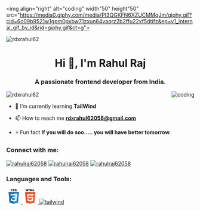 <img align="right" alt="coding" width"50" height"50" src="https://media0.giphy.com/media/PI3QGKFN6XZUCMMqJm/giphy.gif?cid=6c09b9521w1gpm0pxbw71zxun64vaqrz2b2ffu22xf5dtifz&ep=v1_internal_gif_by_id&rid=giphy.gif&ct=g">
<p align="left"> <img src="https://komarev.com/ghpvc/?username=rdxrahul62&label=Profile%20views&color=0e75b6&style=flat" alt="rdxrahul62" /> </p>




<h1 align="center">Hi 👋, I'm Rahul Raj</h1>
<h3 align="center">A passionate frontend developer from India.</h3>
<img align="right" alt="coding" width"50" height"50" src="https://media0.giphy.com/media/PI3QGKFN6XZUCMMqJm/giphy.gif?cid=6c09b9521w1gpm0pxbw71zxun64vaqrz2b2ffu22xf5dtifz&ep=v1_internal_gif_by_id&rid=giphy.gif&ct=g">
<p align="left"> <img src="https://komarev.com/ghpvc/?username=rdxrahul62&label=Profile%20views&color=0e75b6&style=flat" alt="rdxrahul62" /> </p>

- 🌱 I’m currently learning **TailWind**

- 📫 How to reach me **rdxrahul62058@gmail.com**

- ⚡ Fun fact **If you will do soo..... you will have better tomorrow.**

<h3 align="left">Connect with me:</h3>
<p align="left">
<a href="https://twitter.com/rahulraj62058" target="blank"><img align="center" src="https://raw.githubusercontent.com/rahuldkjain/github-profile-readme-generator/master/src/images/icons/Social/twitter.svg" alt="rahulraj62058" height="30" width="40" /></a>
<a href="https://linkedin.com/in/rahulraj62058" target="blank"><img align="center" src="https://raw.githubusercontent.com/rahuldkjain/github-profile-readme-generator/master/src/images/icons/Social/linked-in-alt.svg" alt="rahulraj62058" height="30" width="40" /></a>
<a href="https://instagram.com/rahulraj62058" target="blank"><img align="center" src="https://raw.githubusercontent.com/rahuldkjain/github-profile-readme-generator/master/src/images/icons/Social/instagram.svg" alt="rahulraj62058" height="30" width="40" /></a>
</p>

<h3 align="left">Languages and Tools:</h3>
<p align="left"> <a href="https://www.w3schools.com/css/" target="_blank" rel="noreferrer"> <img src="https://raw.githubusercontent.com/devicons/devicon/master/icons/css3/css3-original-wordmark.svg" alt="css3" width="40" height="40"/> </a> <a href="https://www.w3.org/html/" target="_blank" rel="noreferrer"> <img src="https://raw.githubusercontent.com/devicons/devicon/master/icons/html5/html5-original-wordmark.svg" alt="html5" width="40" height="40"/> </a> <a href="https://tailwindcss.com/" target="_blank" rel="noreferrer"> <img src="https://www.vectorlogo.zone/logos/tailwindcss/tailwindcss-icon.svg" alt="tailwind" width="40" height="40"/> </a> </p>
